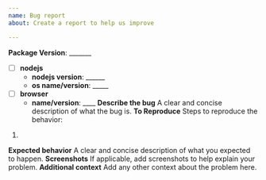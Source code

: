 ```yaml
---
name: Bug report
about: Create a report to help us improve

---
```


**Package Version**: _______
- [ ] **nodejs**
   - **nodejs version**: ______
   - **os name/version**: _____
- [ ] **browser**
    - **name/version**: ____
**Describe the bug**
A clear and concise description of what the bug is.
 **To Reproduce**
Steps to reproduce the behavior:
1. 
 **Expected behavior**
A clear and concise description of what you expected to happen.
 **Screenshots**
If applicable, add screenshots to help explain your problem.
 **Additional context**
Add any other context about the problem here.
